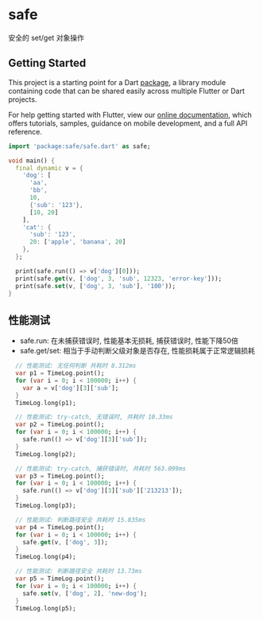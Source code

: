 # safe

安全的 set/get 对象操作

## Getting Started

This project is a starting point for a Dart
[package](https://flutter.dev/developing-packages/),
a library module containing code that can be shared easily across
multiple Flutter or Dart projects.

For help getting started with Flutter, view our 
[online documentation](https://flutter.dev/docs), which offers tutorials, 
samples, guidance on mobile development, and a full API reference.


```dart
import 'package:safe/safe.dart' as safe;

void main() {
  final dynamic v = {
    'dog': [
      'aa',
      'bb',
      10,
      {'sub': '123'},
      [10, 20]
    ],
    'cat': {
      'sub': '123',
      20: ['apple', 'banana', 20]
    },
  };

  print(safe.run(() => v['dog'][0]));
  print(safe.get(v, ['dog', 3, 'sub', 12323, 'error-key']));
  print(safe.set(v, ['dog', 3, 'sub'], '100'));
}
```

## 性能测试

- safe.run: 在未捕获错误时, 性能基本无损耗, 捕获错误时, 性能下降50倍
- safe.get/set: 相当于手动判断父级对象是否存在, 性能损耗属于正常逻辑损耗

```dart
  // 性能测试: 无任何判断 共耗时 8.312ms
  var p1 = TimeLog.point();
  for (var i = 0; i < 100000; i++) {
    var a = v['dog'][3]['sub'];
  }
  TimeLog.long(p1);

  // 性能测试: try-catch, 无错误时, 共耗时 10.33ms
  var p2 = TimeLog.point();
  for (var i = 0; i < 100000; i++) {
    safe.run(() => v['dog'][3]['sub']);
  }
  TimeLog.long(p2);

  // 性能测试: try-catch, 捕获错误时, 共耗时 563.099ms
  var p3 = TimeLog.point();
  for (var i = 0; i < 100000; i++) {
    safe.run(() => v['dog'][3]['sub']['213213']);
  }
  TimeLog.long(p3);

  // 性能测试: 判断路径安全 共耗时 15.835ms
  var p4 = TimeLog.point();
  for (var i = 0; i < 100000; i++) {
    safe.get(v, ['dog', 3]);
  }
  TimeLog.long(p4);

  // 性能测试: 判断路径安全 共耗时 13.73ms
  var p5 = TimeLog.point();
  for (var i = 0; i < 100000; i++) {
    safe.set(v, ['dog', 2], 'new-dog');
  }
  TimeLog.long(p5);
```

